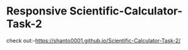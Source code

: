 # Responsive Scientific-Calculator-Task-2
check out:-https://shanto0001.github.io/Scientific-Calculator-Task-2/
